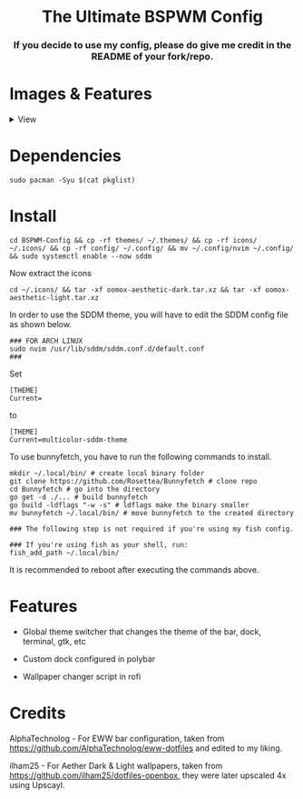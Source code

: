 <h1 align="center">The Ultimate BSPWM Config</h1>

<h3 align="center">If you decide to use my config, please do give me credit in the README of your fork/repo.</center>

# Images & Features
<details>
  <summary>View</summary>
  </br>
    <h1>Vertical Bar Mode:</h1>
    <image src="https://raw.githubusercontent.com/Spaxly/BSPWM-Config/main/assets/DesktopWithEWWBar.png"></image>
    <h1>Separated Bar:</h1>
    <image src="https://raw.githubusercontent.com/Spaxly/BSPWM-Config/main/assets/AlternateDesktop.png"></image>
    <h1>Horizontal Top Bar & Bottom Dock:</h1>
    <image src="https://raw.githubusercontent.com/Spaxly/BSPWM-Config/main/assets/Desktop.png"></image>
    <h1>Horizontal Bottom Bar:</h1>
    <image src="https://raw.githubusercontent.com/Spaxly/BSPWM-Config/main/assets/BottomBar.png"></image>
    <h1>Use Rofi To Change Modes & Global Themes In Seconds:</h1>
    <image src="https://raw.githubusercontent.com/Spaxly/BSPWM-Config/main/assets/UpdatedThemeSwitcher.png"></image>
</details>

# Dependencies
```sudo pacman -Syu $(cat pkglist)```


# Install
```cd BSPWM-Config && cp -rf themes/ ~/.themes/ && cp -rf icons/ ~/.icons/ && cp -rf config/ ~/.config/ && mv ~/.config/nvim ~/.config/ && sudo systemctl enable --now sddm```

Now extract the icons 

```cd ~/.icons/ && tar -xf oomox-aesthetic-dark.tar.xz && tar -xf oomox-aesthetic-light.tar.xz```

In order to use the SDDM theme, you will have to edit the SDDM config file as shown below.
```
### FOR ARCH LINUX
sudo nvim /usr/lib/sddm/sddm.conf.d/default.conf
###
```
Set 
```
[THEME]
Current=
```

to 
```
[THEME]
Current=multicolor-sddm-theme
```
To use bunnyfetch, you have to run the following commands to install.
```
mkdir ~/.local/bin/ # create local binary folder
git clone https://github.com/Rosettea/Bunnyfetch # clone repo
cd Bunnyfetch # go into the directory
go get -d ./... # build bunnyfetch 
go build -ldflags "-w -s" # ldflags make the binary smaller
mv bunnyfetch ~/.local/bin/ # move bunnyfetch to the created directory

### The following step is not required if you're using my fish config.

### If you're using fish as your shell, run:
fish_add_path ~/.local/bin/
```

It is recommended to reboot after executing the commands above.

# Features
* Global theme switcher that changes the theme of the bar, dock, terminal, gtk, etc

* Custom dock configured in polybar

* Wallpaper changer script in rofi

# Credits
AlphaTechnolog - For EWW bar configuration, taken from https://github.com/AlphaTechnolog/eww-dotfiles and edited to my liking.

ilham25 - For Aether Dark & Light wallpapers, taken from https://github.com/ilham25/dotfiles-openbox, they were later upscaled 4x using Upscayl.
